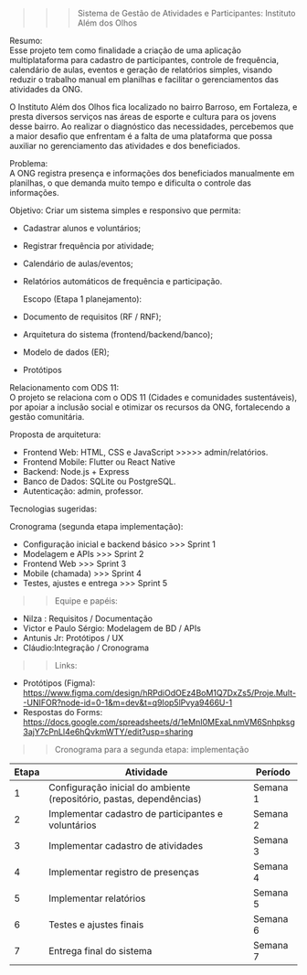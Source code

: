 >>> Sistema de Gestão de Atividades e Participantes: Instituto Além dos Olhos

Resumo:  
Esse projeto tem como finalidade a criação de uma aplicação multiplataforma para cadastro de participantes, controle de frequência, calendário de aulas, eventos e geração de relatórios simples, visando reduzir o trabalho manual em planilhas e facilitar o gerenciamentos das atividades da ONG.

O Instituto Além dos Olhos fica localizado no bairro Barroso, em Fortaleza, e presta diversos serviços nas áreas de esporte e cultura para os jovens desse bairro. Ao realizar o diagnóstico das necessidades, percebemos que a maior desafio que enfrentam é a falta de uma plataforma que possa auxiliar no gerenciamento das atividades e dos beneficiados.



Problema:  
A ONG registra presença e informações dos beneficiados manualmente em planilhas, o que demanda muito tempo e dificulta o controle das informações.

Objetivo: 
Criar um sistema simples e responsivo que permita:
- Cadastrar alunos e voluntários;
- Registrar frequência por atividade;
- Calendário de aulas/eventos;
- Relatórios automáticos de frequência e participação.

  Escopo (Etapa 1 planejamento):
- Documento de requisitos (RF / RNF);
- Arquitetura do sistema (frontend/backend/banco);
- Modelo de dados (ER);
- Protótipos

 Relacionamento com ODS 11:  
O projeto se relaciona com o ODS 11 (Cidades e comunidades sustentáveis), por apoiar a inclusão social e otimizar os recursos da ONG, fortalecendo a gestão comunitária.

 Proposta de arquitetura:
- Frontend Web: HTML, CSS e JavaScript >>>>> admin/relatórios.
- Frontend Mobile: Flutter ou React Native 
- Backend: Node.js + Express
- Banco de Dados: SQLite ou PostgreSQL.
- Autenticação: admin, professor.

Tecnologias sugeridas:


 Cronograma (segunda etapa implementação):
- Configuração inicial e backend básico >>> Sprint 1
- Modelagem e APIs >>> Sprint 2
- Frontend Web >>> Sprint 3
- Mobile (chamada) >>> Sprint 4
- Testes, ajustes e entrega >>> Sprint 5

 >> Equipe e papéis: 
- Nilza : Requisitos / Documentação  
- Victor e Paulo Sérgio: Modelagem de BD / APIs  
- Antunis Jr: Protótipos / UX  
- Cláudio:Integração / Cronograma

 >> Links: 
- Protótipos (Figma): https://www.figma.com/design/hRPdiOdOEz4BoM1Q7DxZs5/Proje.Mult--UNIFOR?node-id=0-1&m=dev&t=q9Iop5lPvya9466U-1
- Respostas do Forms: https://docs.google.com/spreadsheets/d/1eMnI0MExaLnmVM6Snhpksg3ajY7cPnLl4e6hQvkmWTY/edit?usp=sharing  

>> Cronograma para a segunda etapa: implementação

| Etapa | Atividade | Período |
|-------|-----------|----------|
| 1 | Configuração inicial do ambiente (repositório, pastas, dependências) | Semana 1 |
| 2 | Implementar cadastro de participantes e voluntários | Semana 2 |
| 3 | Implementar cadastro de atividades | Semana 3 |
| 4 | Implementar registro de presenças | Semana 4 |
| 5 | Implementar relatórios | Semana 5 |
| 6 | Testes e ajustes finais | Semana 6 |
| 7 | Entrega final do sistema | Semana 7 |

